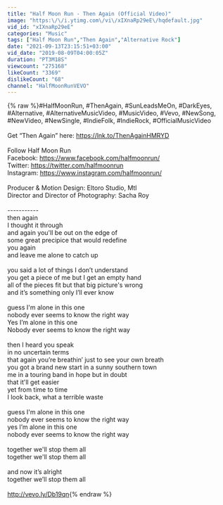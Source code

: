 ```yaml
---
title: "Half Moon Run - Then Again (Official Video)"
image: "https:\/\/i.ytimg.com\/vi\/xIXnaRp29eE\/hqdefault.jpg"
vid_id: "xIXnaRp29eE"
categories: "Music"
tags: ["Half Moon Run","Then Again","Alternative Rock"]
date: "2021-09-13T23:15:51+03:00"
vid_date: "2019-08-09T04:00:05Z"
duration: "PT3M18S"
viewcount: "275168"
likeCount: "3369"
dislikeCount: "68"
channel: "HalfMoonRunVEVO"
---
```

{% raw %}#HalfMoonRun, #ThenAgain, #SunLeadsMeOn, #DarkEyes, #Alternative, #AlternativeMusicVideo, #MusicVideo, #Vevo, #NewSong, #NewVideo, #NewSingle, #IndieFolk, #IndieRock, #OfficialMusicVideo<br /><br />Get “Then Again” here: <a rel="nofollow" target="blank" href="https://lnk.to/ThenAgainHMRYD">https://lnk.to/ThenAgainHMRYD</a><br /> <br />Follow Half Moon Run<br />Facebook: <a rel="nofollow" target="blank" href="https://www.facebook.com/halfmoonrun/">https://www.facebook.com/halfmoonrun/</a><br />Twitter: <a rel="nofollow" target="blank" href="https://twitter.com/halfmoonrun">https://twitter.com/halfmoonrun</a><br />Instagram: <a rel="nofollow" target="blank" href="https://www.instagram.com/halfmoonrun/">https://www.instagram.com/halfmoonrun/</a><br /><br />Producer &amp; Motion Design: Eltoro Studio, Mtl<br />Director and Director of Photography: Sacha Roy<br /><br />----------- <br />then again<br />I thought it through<br />and again you'll be out on the edge of<br />some great precipice that would redefine <br />you again<br />and leave me alone to catch up<br /><br />you said a lot of things I don’t understand<br />you get a piece of me but I get an empty hand<br />all of the pieces fit but that big picture's wrong<br />and it’s something only I’ll ever know<br /><br />guess I'm alone in this one<br />nobody ever seems to know the right way<br />Yes I’m alone in this one<br />Nobody ever seems to know the right way<br /><br />then I heard you speak<br />in no uncertain terms<br />that again you’re breathin’ just to see your own breath<br />you got a brand new start in a sunny southern town<br />me in a touring band in hope but in doubt<br />that it'll get easier<br />yet from time to time<br />I look back, what a terrible waste<br /><br />guess I'm alone in this one<br />nobody ever seems to know the right way<br />yes I’m alone in this one<br />nobody ever seems to know the right way<br /><br />together we'll stop them all<br />together we'll stop them all<br /><br />and now it’s alright<br />together we’ll stop them all<br /><br /><a rel="nofollow" target="blank" href="http://vevo.ly/Db19qn">http://vevo.ly/Db19qn</a>{% endraw %}
